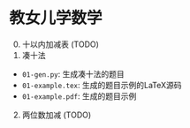 # 教女儿学数学

0. 十以内加减表 (TODO)
1. 凑十法
  - `01-gen.py`: 生成凑十法的题目
  - `01-example.tex`: 生成的题目示例的LaTeX源码
  - `01-example.pdf`: 生成的题目示例
2. 两位数加减 (TODO)
